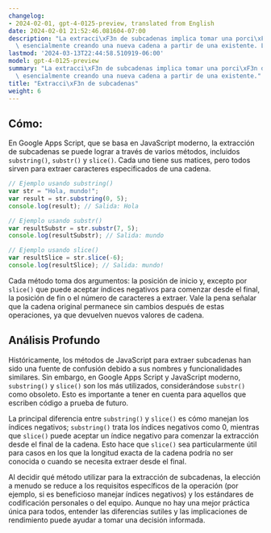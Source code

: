 ```yaml
---
changelog:
- 2024-02-01, gpt-4-0125-preview, translated from English
date: 2024-02-01 21:52:46.081604-07:00
description: "La extracci\xF3n de subcadenas implica tomar una porci\xF3n de una cadena,\
  \ esencialmente creando una nueva cadena a partir de una existente. Los programadores\u2026"
lastmod: '2024-03-13T22:44:58.510919-06:00'
model: gpt-4-0125-preview
summary: "La extracci\xF3n de subcadenas implica tomar una porci\xF3n de una cadena,\
  \ esencialmente creando una nueva cadena a partir de una existente."
title: "Extracci\xF3n de subcadenas"
weight: 6
---
```


## Cómo:
En Google Apps Script, que se basa en JavaScript moderno, la extracción de subcadenas se puede lograr a través de varios métodos, incluidos `substring()`, `substr()` y `slice()`. Cada uno tiene sus matices, pero todos sirven para extraer caracteres especificados de una cadena.

```javascript
// Ejemplo usando substring()
var str = "Hola, mundo!";
var result = str.substring(0, 5);
console.log(result); // Salida: Hola

// Ejemplo usando substr()
var resultSubstr = str.substr(7, 5);
console.log(resultSubstr); // Salida: mundo

// Ejemplo usando slice()
var resultSlice = str.slice(-6);
console.log(resultSlice); // Salida: mundo!
```

Cada método toma dos argumentos: la posición de inicio y, excepto por `slice()` que puede aceptar índices negativos para comenzar desde el final, la posición de fin o el número de caracteres a extraer. Vale la pena señalar que la cadena original permanece sin cambios después de estas operaciones, ya que devuelven nuevos valores de cadena.

## Análisis Profundo
Históricamente, los métodos de JavaScript para extraer subcadenas han sido una fuente de confusión debido a sus nombres y funcionalidades similares. Sin embargo, en Google Apps Script y JavaScript moderno, `substring()` y `slice()` son los más utilizados, considerándose `substr()` como obsoleto. Esto es importante a tener en cuenta para aquellos que escriben código a prueba de futuro.

La principal diferencia entre `substring()` y `slice()` es cómo manejan los índices negativos; `substring()` trata los índices negativos como 0, mientras que `slice()` puede aceptar un índice negativo para comenzar la extracción desde el final de la cadena. Esto hace que `slice()` sea particularmente útil para casos en los que la longitud exacta de la cadena podría no ser conocida o cuando se necesita extraer desde el final.

Al decidir qué método utilizar para la extracción de subcadenas, la elección a menudo se reduce a los requisitos específicos de la operación (por ejemplo, si es beneficioso manejar índices negativos) y los estándares de codificación personales o del equipo. Aunque no hay una mejor práctica única para todos, entender las diferencias sutiles y las implicaciones de rendimiento puede ayudar a tomar una decisión informada.
